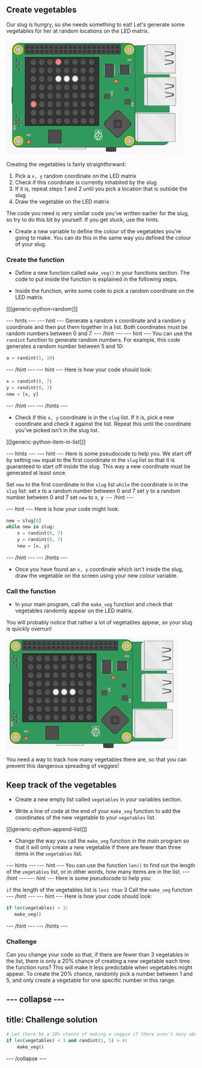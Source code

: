 ## Create vegetables

Our slug is hungry, so she needs something to eat! Let's generate some vegetables for her at random locations on the LED matrix.

![Vegetables](images/vegetables.png)

Creating the vegetables is fairly straightforward:

1. Pick a `x, y` random coordinate on the LED matrix
2. Check if this coordinate is currently inhabited by the slug
3. If it is, repeat steps 1 and 2 until you pick a location that is outside the slug
4. Draw the vegetable on the LED matrix

The code you need is very similar code you've written earlier for the slug, so try to do this bit by yourself. If you get stuck, use the hints.

+ Create a new variable to define the colour of the vegetables you're going to make. You can do this in the same way you defined the colour of your slug.

### Create the function

+ Define a new function called `make_veg()` in your functions section. The code to put inside the function is explained in the following steps.

+ Inside the function, write some code to pick a random coordinate on the LED matrix.

[[[generic-python-random]]]

--- hints ---
--- hint ---
Generate a random x coordinate and a random y coordinate and then put them together in a list. Both coordinates must be random numbers between 0 and 7.
--- /hint ---
--- hint ---
You can use the `randint` function to generate random numbers. For example, this code generates a random number between 5 and 10:

```python
a = randint(5, 10)
```
--- /hint ---
--- hint ---
Here is how your code should look:

```python
x = randint(0, 7)
y = randint(0, 7)
new = [x, y]
```
--- /hint ---
--- /hints ---


+ Check if this `x, y` coordinate is in the `slug` list. If it is, pick a new coordinate and check it against the list. Repeat this until the coordinate you've picked isn't in the slug list.

[[[generic-python-item-in-list]]]

--- hints ---
--- hint ---
Here is some pseudocode to help you. We start off by setting `new` equal to the first coordinate in the `slug` list so that it is guaranteed to start off inside the slug. This way a new coordinate must be generated at least once.

Set `new` to the first coordinate in the `slug` list
`while` the coordinate is in the `slug` list:
set x to a random number between 0 and 7
set y to a random number between 0 and 7
set `new` to x, y
--- /hint ---

--- hint ---
Here is how your code might look:

```python
new = slug[0]
while new in slug:
    x = randint(0, 7)
    y = randint(0, 7)
    new = [x, y]
```
--- /hint ---
--- /hints ---

+ Once you have found an `x, y` coordinate which isn't inside the slug, draw the vegetable on the screen using your new colour variable.

### Call the function

+ In your main program, call the `make_veg` function and check that vegetables randomly appear on the LED matrix.

You will probably notice that rather a lot of vegetables appear, so your slug is quickly overrun!

![Too many vegetables](images/too-many-veggies.gif)

You need a way to track how many vegetables there are, so that you can prevent this dangerous spreading of veggies!

## Keep track of the vegetables

+ Create a new empty list called `vegetables` in your variables section.

+ Write a line of code at the end of your `make_veg` function to add the coordinates of the new vegetable to your `vegetables` list.

[[[generic-python-append-list]]]

+ Change the way you call the `make_veg` function in the main program so that it will only create a new vegetable if there are fewer than three items in the `vegetables` list.

--- hints ---
--- hint ---
You can use the function `len()` to find out the length of the `vegetables` list, or in other words, how many items are in the list.
--- /hint ---
--- hint ---
Here is some pseudocode to help you:

`if` the length of the vegetables list is `less than` 3
Call the `make_veg` function
--- /hint ---
--- hint ---
Here is how your code should look:

```python
if len(vegetables) < 3:
   make_veg()
```
--- /hint ---
--- /hints ---

### Challenge
Can you change your code so that, if there are fewer than 3 vegetables in the list, there is only a 20% chance of creating a new vegetable each time the function runs? This will make it less predictable when vegetables might appear. To create the 20% chance, randomly pick a number between 1 and 5, and only create a vegetable for one specific number in this range.

--- collapse ---
---
title: Challenge solution
---
```python
# Let there be a 20% chance of making a veggie if there aren't many about
if len(vegetables) < 3 and randint(1, 5) > 4:
    make_veg()
```

--- /collapse ---
